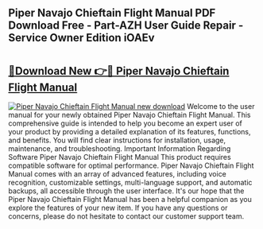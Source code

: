 ## Piper Navajo Chieftain Flight Manual PDF Download Free - Part-AZH User Guide Repair - Service Owner Edition iOAEv

# <h2><a href="http://bc46797.oget.top/?id=Piper+Navajo+Chieftain+Flight+Manual">🔗Download New 👉🔴 Piper Navajo Chieftain Flight Manual</a></h2>

[![Piper Navajo Chieftain Flight Manual new download](https://i.imgur.com/5g1atiW.png)](http://bc46797.oget.top/?id=Piper+Navajo+Chieftain+Flight+Manual)
Welcome to the user manual for your newly obtained Piper Navajo Chieftain Flight Manual. This comprehensive guide is intended to help you become an expert user of your product by providing a detailed explanation of its features, functions, and benefits. You will find clear instructions for installation, usage, maintenance, and troubleshooting. Important Information Regarding Software Piper Navajo Chieftain Flight Manual This product requires compatible software for optimal performance. Piper Navajo Chieftain Flight Manual comes with an array of advanced features, including voice recognition, customizable settings, multi-language support, and automatic backups, all accessible through the user interface. It's our hope that the Piper Navajo Chieftain Flight Manual has been a helpful companion as you explore the features of your new item. If you have any questions or concerns, please do not hesitate to contact our customer support team.
